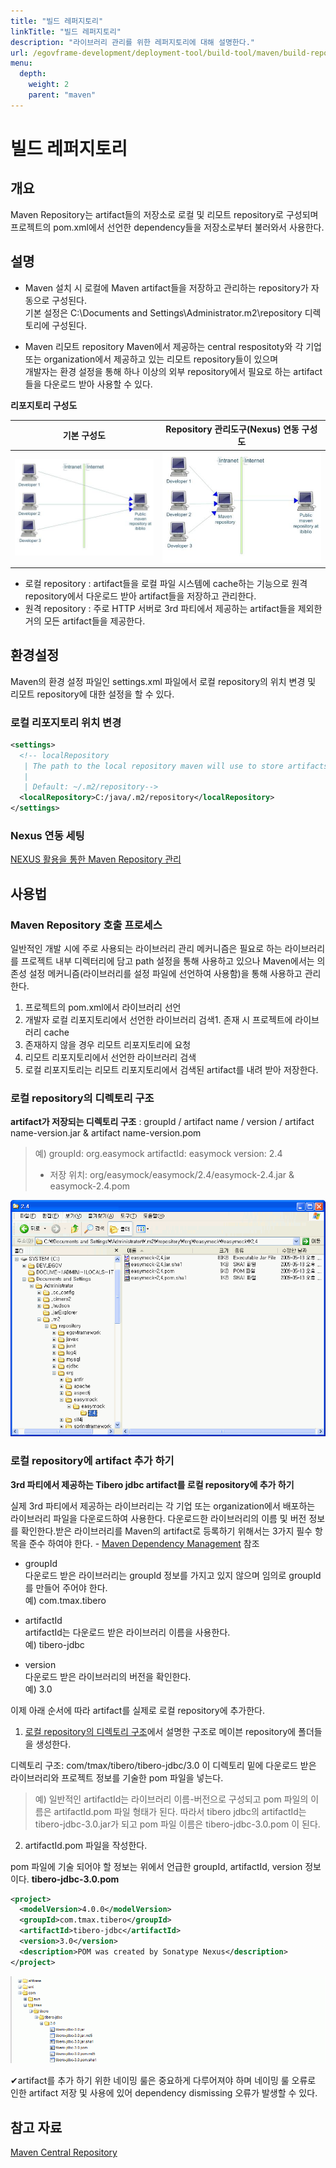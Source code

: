 ```yaml
---
title: "빌드 레퍼지토리"
linkTitle: "빌드 레퍼지토리"
description: "라이브러리 관리를 위한 레퍼지토리에 대해 설명한다."
url: /egovframe-development/deployment-tool/build-tool/maven/build-repository/
menu:
  depth:
    weight: 2
    parent: "maven"
---
```

# 빌드 레퍼지토리

## 개요

Maven Repository는 artifact들의 저장소로 로컬 및 리모트 repository로 구성되며 프로젝트의 pom.xml에서 선언한 dependency들을 저장소로부터 불러와서 사용한다.

## 설명

* Maven 설치 시 로컬에 Maven artifact들을 저장하고 관리하는 repository가 자동으로 구성된다.  
 기본 설정은 C:\Documents and Settings\Administrator\.m2\repository 디렉토리에 구성된다.

* Maven 리모트 repository
  Maven에서 제공하는 central respositoty와 각 기업 또는 organization에서 제공하고 있는 리모트 repository들이 있으며  
  개발자는 환경 설정을 통해 하나 이상의 외부 repository에서 필요로 하는 artifact들을 다운로드 받아 사용할 수 있다.

**리포지토리 구성도**

| 기본 구성도                                       | Repository 관리도구(Nexus) 연동 구성도                     |
| ------------------------------------------------- | ---------------------------------------------------------- |
| ![기본 구성도](./images/maven-repo-structure-1.jpg) | ![관리도구 연동 구성도](./images/maven-repo-structure-2.jpg) |

* 로컬 repository : artifact들을 로컬 파일 시스템에 cache하는 기능으로 원격 repository에서 다운로드 받아 artifact들을 저장하고 관리한다.
* 원격 repository : 주로 HTTP 서버로 3rd 파티에서 제공하는 artifact들을 제외한 거의 모든 artifact들을 제공한다.

## 환경설정

Maven의 환경 설정 파일인 settings.xml 파일에서 로컬 repository의 위치 변경 및 리모트 repository에 대한 설정을 할 수 있다.

### 로컬 리포지토리 위치 변경

```xml
<settings>
  <!-- localRepository
   | The path to the local repository maven will use to store artifacts.
   |
   | Default: ~/.m2/repository-->
  <localRepository>C:/java/.m2/repository</localRepository>
</settings>
```

### Nexus 연동 세팅

[NEXUS 활용을 통한 Maven Repository 관리](./nexus.md)

## 사용법

### Maven Repository 호출 프로세스

일반적인 개발 시에 주로 사용되는 라이브러리 관리 메커니즘은 필요로 하는 라이브러리를 프로젝트 내부 디렉터리에 담고 path 설정을 통해 사용하고 있으나 Maven에서는 의존성 설정 메커니즘(라이브러리를 설정 파일에 선언하여 사용함)을 통해 사용하고 관리한다.

1. 프로젝트의 pom.xml에서 라이브러리 선언
2. 개발자 로컬 리포지토리에서 선언한 라이브러리 검색1. 존재 시 프로젝트에 라이브러리 cache
3. 존재하지 않을 경우 리모트 리포지토리에 요청
4. 리모트 리포지토리에서 선언한 라이브러리 검색
5. 로컬 리포지토리는 리모트 리포지토리에서 검색된 artifact를 내려 받아 저장한다.

### 로컬 repository의 디렉토리 구조

**artifact가 저장되는 디렉토리 구조**
: groupId / artifact name / version / artifact name-version.jar & artifact name-version.pom

> 예) groupId: org.easymock
> artifactId: easymock
> version: 2.4
>
> - 저장 위치: org/easymock/easymock/2.4/easymock-2.4.jar & easymock-2.4.pom

![repository의 디렉토리 구조](./images/repo-directory.gif)

### 로컬 repository에 artifact 추가 하기

**3rd 파티에서 제공하는 Tibero jdbc artifact를 로컬 repository에 추가 하기**

실제 3rd 파티에서 제공하는 라이브러리는 각 기업 또는 organization에서 배포하는 라이브러리 파일을 다운로드하여 사용한다. 다운로드한 라이브러리의 이름 및 버전 정보를 확인한다.받은 라이브러리를 Maven의 artifact로 등록하기 위해서는 3가지 필수 항목을 준수 하여야 한다. - [Maven Dependency Management](./maven.md#dependency-management) 참조

  * groupId  
  다운로드 받은 라이브러리는 groupId 정보를 가지고 있지 않으며 임의로 groupId를 만들어 주어야 한다.  
  예) com.tmax.tibero
  
  * artifactId  
  artifactId는 다운로드 받은 라이브러리 이름을 사용한다.  
  예) tibero-jdbc

  * version  
  다운로드 받은 라이브러리의 버전을 확인한다.  
  예) 3.0

이제 아래 순서에 따라 artifact를 실제로 로컬 repository에 추가한다.

1. [로컬 repository의 디렉토리 구조](#로컬-repository의-디렉토리-구조)에서 설명한 구조로 메이븐 repository에 폴더들을 생성한다.

디렉토리 구조: com/tmax/tibero/tibero-jdbc/3.0 이 디렉토리 밑에 다운로드 받은 라이브러리와 프로젝트 정보를 기술한 pom 파일을 넣는다.

> 예) 일반적인 artifactId는 라이브러리 이름-버전으로 구성되고 pom 파일의 이름은 artifactId.pom 파일 형태가 된다.
> 따라서 tibero jdbc의 artifactId는 tibero-jdbc-3.0.jar가 되고 pom 파일 이름은 tibero-jdbc-3.0.pom 이 된다.

2. artifactId.pom 파일을 작성한다.

pom 파일에 기술 되어야 할 정보는 위에서 언급한 groupId, artifactId, version 정보이다. **tibero-jdbc-3.0.pom**

```xml
<project>
  <modelVersion>4.0.0</modelVersion> 
  <groupId>com.tmax.tibero</groupId> 
  <artifactId>tibero-jdbc</artifactId> 
  <version>3.0</version> 
  <description>POM was created by Sonatype Nexus</description> 
</project>
```

![artifact 추가](./images/mvn-repo-add.gif)

✔artifact를 추가 하기 위한 네이밍 룰은 중요하게 다루어져야 하며 네이밍 룰 오류로 인한 artifact 저장 및 사용에 있어 dependency dismissing 오류가 발생할 수 있다.

## 참고 자료

[Maven Central Repository](http://mvnrepository.com/ "http://mvnrepository.com/")
